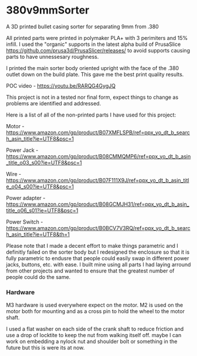 # 380v9mmSorter
A 3D printed bullet casing sorter for separating 9mm from .380 

All printed parts were printed in polymaker PLA+ with 3 perimiters and 15% infill. I used the "organic" supports
in the latest alpha build of PrusaSlice https://github.com/prusa3d/PrusaSlicer/releases/  to avoid supports causing 
parts to have unnessesary roughness. 

I printed the main sorter body oriented upright with the face of the .380 outlet down on the build plate. 
This gave me the best print quality results. 

POC video - https://youtu.be/RARQG4GygJQ

This project is not in a tested nor final form, expect things to change as problems are identified and addressed. 

Here is a list of all of the non-printed parts I have used for this project:

Motor - https://www.amazon.com/gp/product/B07XMFLSPB/ref=ppx_yo_dt_b_search_asin_title?ie=UTF8&psc=1

Power Jack - https://www.amazon.com/gp/product/B08CMMQMP6/ref=ppx_yo_dt_b_asin_title_o03_s00?ie=UTF8&psc=1

Wire - https://www.amazon.com/gp/product/B07F111X9J/ref=ppx_yo_dt_b_asin_title_o04_s00?ie=UTF8&psc=1

Power adapter - https://www.amazon.com/gp/product/B08GCMJH31/ref=ppx_yo_dt_b_asin_title_o06_s01?ie=UTF8&psc=1

Power Switch - https://www.amazon.com/gp/product/B0BCV7V3RQ/ref=ppx_yo_dt_b_search_asin_title?ie=UTF8&th=1

Please note that I made a decent effort to make things parametric and I definitly failed on the sorter body
but I redesigned the enclosure so that it is fully parametric to endusre that people could easily swap in 
different power jacks, buttons, etc. with ease. I built mine using all parts I had laying arround from other projects
and wanted to ensure that the greatest number of people could do the same. 

### Hardware
M3 hardware is used everywhere expect on the motor. M2 is used on the motor both for mounting and as a cross pin
 to hold the wheel to the motor shaft.

I used a flat washer on each side of the crank shaft to reduce friction and use a drop of locktite to 
keep the nut from walking itself off. maybe I can work on embedding a nylock nut and shoulder bolt or something
in the future but this is were its at now. 